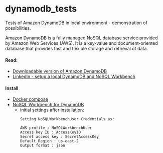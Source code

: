 # dynamodb_tests

Tests of Amazon DynamoDB in local environment - demonstration of possibilities.

Amazon DynamoDB is a fully managed NoSQL database service provided by Amazon Web Services (AWS). It is a key-value and document-oriented database that provides fast and flexible storage and retrieval of data.

#### Read:

* [Downloadable version of Amazon DynamoDB](https://docs.aws.amazon.com/amazondynamodb/latest/developerguide/DynamoDBLocal.DownloadingAndRunning.html#docker)
* [LinkedIn - setup a local DynamoDB and NoSQL Workbench](https://www.linkedin.com/pulse/setup-local-dynamodb-docker-nosql-workbench-corinne-roosen/?trk=public_profile_article_view)

#### Install

* [Docker compose](https://www.digitalocean.com/community/tutorials/how-to-install-and-use-docker-compose-on-ubuntu-22-04)
* [NoSQL Workbench for DynamoDB](https://docs.aws.amazon.com/amazondynamodb/latest/developerguide/workbench.settingup.install.html)
  * initial settings after installation:
    ```
    Setting NoSQLWorkbenchUser Credentials as:

    AWS profile : NoSQLWorkbenchUser
    Access key ID : AccessKeyID
    Secret access key : SecretAccessKey
    Default Region : us-east-2
    Output format : json
    ```
